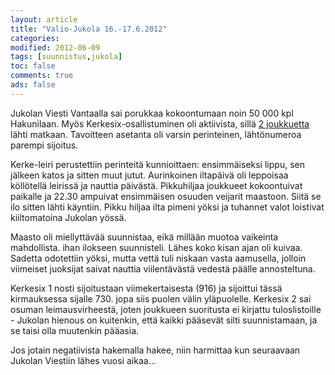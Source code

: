 ```yaml
--- 
layout: article 
title: "Valio-Jukola 16.-17.6.2012" 
categories: 
modified: 2012-06-09 
tags: [suunnistus,jukola]
toc: false 
comments: true 
ads: false 
--- 
```


Jukolan Viesti Vantaalla sai porukkaa kokoontumaan noin 50 000 kpl
Hakunilaan. Myös Kerkesix-osallistuminen oli aktiivista, sillä [2
joukkuetta](http://kerkesix.fi/jukolaan-tana-vuonna-2-joukkuetta) lähti
matkaan. Tavoitteen asetanta oli varsin perinteinen, lähtönumeroa
parempi sijoitus. 

Kerke-leiri perustettiin perinteitä kunnioittaen: ensimmäiseksi lippu,
sen jälkeen katos ja sitten muut jutut. Aurinkoinen iltapäivä oli
leppoisaa köllötellä leirissä ja nauttia päivästä. Pikkuhiljaa joukkueet
kokoontuivat paikalle ja 22.30 ampuivat ensimmäisen osuuden veijarit
maastoon. Siitä se ilo sitten lähti käyntiin. Pikku hiljaa ilta pimeni
yöksi ja tuhannet valot loistivat kiiltomatoina Jukolan yössä. 

Maasto oli miellyttävää suunnistaa, eikä millään muotoa vaikeinta
mahdollista. ihan ilokseen suunnisteli. Lähes koko kisan ajan oli
kuivaa. Sadetta odotettiin yöksi, mutta vettä tuli niskaan vasta
aamusella, jolloin viimeiset juoksijat saivat nauttia viilentävästä
vedestä päälle annosteltuna.

Kerkesix 1 nosti sijoitustaan viimekertaisesta (916) ja sijoittui tässä
kirmauksessa sijalle 730. jopa siis puolen välin yläpuolelle. Kerkesix 2
sai osuman leimausvirheestä, joten joukkueen suoritusta ei kirjattu
tuloslistoille - Jukolan hienous on kuitenkin, että kaikki pääsevät
silti suunnistamaan, ja se taisi olla muutenkin pääasia.

Jos jotain negatiivista hakemalla hakee, niin harmittaa kun seuraavaan
Jukolan Viestiin lähes vuosi aikaa...


